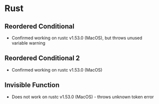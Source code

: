 # Rust

## Reordered Conditional

- Confirmed working on rustc v1.53.0 (MacOS), but throws unused variable warning

## Reordered Conditional 2

- Confirmed working on rustc v1.53.0 (MacOS)

## Invisible Function

- Does not work on rustc v1.53.0 (MacOS) - throws unknown token error